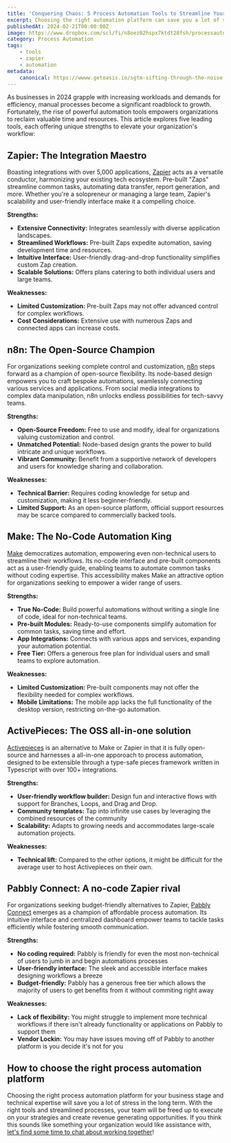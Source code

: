 ```yaml
---
title: 'Conquering Chaos: 5 Process Automation Tools to Streamline Your Workflow in 2024'
excerpt: Choosing the right automation platform can save you a lot of stress in the long term, and enable your team to focus on what they do best
publishedAt: 2024-02-21T00:00:00Z
image: https://www.dropbox.com/scl/fi/n8oez82hspx7ktdt28fsh/processautomtools.png?rlkey=b7kkzy2toj0y387gfedj6v1uu&dl=1
category: Process Automation
tags: 
    - tools
    - zapier
    - automation
metadata:
    canonical: https://wwww.getoasis.io/sgtm-sifting-through-the-noise
---
```


As businesses in 2024 grapple with increasing workloads and demands for efficiency, manual processes become a significant roadblock to growth. Fortunately, the rise of powerful automation tools empowers organizations to reclaim valuable time and resources. This article explores five leading tools, each offering unique strengths to elevate your organization's workflow:

## Zapier: The Integration Maestro

Boasting integrations with over 5,000 applications, [Zapier](https://zapier.com) acts as a versatile conductor, harmonizing your existing tech ecosystem. Pre-built "Zaps" streamline common tasks, automating data transfer, report generation, and more. Whether you're a solopreneur or managing a large team, Zapier's scalability and user-friendly interface make it a compelling choice.

**Strengths:**

- **Extensive Connectivity:** Integrates seamlessly with diverse application landscapes.
- **Streamlined Workflows:** Pre-built Zaps expedite automation, saving development time and resources.
- **Intuitive Interface:** User-friendly drag-and-drop functionality simplifies custom Zap creation.
- **Scalable Solutions:** Offers plans catering to both individual users and large teams.

**Weaknesses:**

- **Limited Customization:** Pre-built Zaps may not offer advanced control for complex workflows.
- **Cost Considerations:** Extensive use with numerous Zaps and connected apps can increase costs.

## n8n: The Open-Source Champion

For organizations seeking complete control and customization, [n8n](https://n8n.io/) steps forward as a champion of open-source flexibility. Its node-based design empowers you to craft bespoke automations, seamlessly connecting various services and applications. From social media integrations to complex data manipulation, n8n unlocks endless possibilities for tech-savvy teams.

**Strengths:**

- **Open-Source Freedom:** Free to use and modify, ideal for organizations valuing customization and control.
- **Unmatched Potential:** Node-based design grants the power to build intricate and unique workflows.
- **Vibrant Community:** Benefit from a supportive network of developers and users for knowledge sharing and collaboration.

**Weaknesses:**

- **Technical Barrier:** Requires coding knowledge for setup and customization, making it less beginner-friendly.
- **Limited Support:** As an open-source platform, official support resources may be scarce compared to commercially backed tools.

## Make: The No-Code Automation King

[Make](https://www.make.com/en) democratizes automation, empowering even non-technical users to streamline their workflows. Its no-code interface and pre-built components act as a user-friendly guide, enabling teams to automate common tasks without coding expertise. This accessibility makes Make an attractive option for organizations seeking to empower a wider range of users.

**Strengths:**

- **True No-Code:** Build powerful automations without writing a single line of code, ideal for non-technical teams.
- **Pre-built Modules:** Ready-to-use components simplify automation for common tasks, saving time and effort.
- **App Integrations:** Connects with various apps and services, expanding your automation potential.
- **Free Tier:** Offers a generous free plan for individual users and small teams to explore automation.

**Weaknesses:**

- **Limited Customization:** Pre-built components may not offer the flexibility needed for complex workflows.
- **Mobile Limitations:** The mobile app lacks the full functionality of the desktop version, restricting on-the-go automation.

## ActivePieces: The OSS all-in-one solution

[Activepieces](https://github.com/activepieces/activepieces) is an alternative to Make or Zapier in that it is fully open-source and harnesses a all-in-one apporoach to process automation, designed to be extensible through a type-safe pieces framework written in Typescript with over 100+ integrations. 

**Strengths:**

- **User-friendly workflow builder:** Design fun and interactive flows with support for Branches, Loops, and Drag and Drop. 
- **Community templates:** Tap into infinite use cases by leveraging the combined resources of the community
- **Scalability:** Adapts to growing needs and accommodates large-scale automation projects.

**Weaknesses:**

- **Technical lift:** Compared to the other options, it might be difficult for the average user to host Activepieces on their own. 

## Pabbly Connect: A no-code Zapier rival

For organizations seeking budget-friendly alternatives to Zapier, [Pabbly Connect](https://www.pabbly.com/connect/) emerges as a champion of affordable process automation. Its intuitive interface and centralized dashboard empower teams to tackle tasks efficiently while fostering smooth communication.

**Strengths:**

- **No coding required:** Pabbly is friendly for even the most non-technical of users to jumb in and begin automations processes
- **User-friendly interface:** The sleek and accessible interface makes designing workflows a breeze
- **Budget-friendly:** Pabbly has a generous free tier which allows the majority of users to get benefits from it without commiting right away

**Weaknesses:**

- **Lack of flexibility:** You might struggle to implement more technical workflows if there isn't already functionality or applications on Pabbly to support them
- **Vendor Lockin:** You may have issues moving off of Pabbly to another platform is you decide it's not for you

## How to choose the right process automation platform

Choosing the right process automation platform for your business stage and technical expertise will save you a lot of stress in the long term. With the right tools and streamlined processes, your team will be freed up to execute on your strategies and create revenue generating opportunities. If you think this sounds like something your organization would like assistance with, [let's find some time to chat about working together](/schedule-a-demo)!